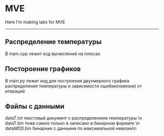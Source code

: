 # MVE
Here I'm making labs for MVE 

---------------------------------
## Распределение температуры
В main.cpp лежит код вычислений на плюсах

## Постороение графиков
В main.py лежит код для построения двухмерного графика распределения температуры и зависимости ошибки(невязки) от итераций

## Файлы с данными
dataT.txt текстовый документ с распределением температуры \n
dataT.bin тоже самое только в записано в бинарном формате \n
dataMDD.bin бинарник с данными по максимальной невязки\n
